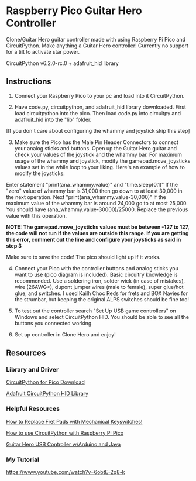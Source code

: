 # Raspberry Pico Guitar Hero Controller
 Clone/Guitar Hero guitar controller made with using Raspberry Pi Pico and CircuitPython. Make anything a Guitar Hero controller! Currently no support for a tilt to activate star power.

CircuitPython v6.2.0-rc.0 + adafruit_hid library


## Instructions

1. Connect your Raspberry Pico to your pc and load into it CircuitPython.

2. Have code.py, circuitpython, and adafruit_hid library downloaded. First load circuitpython into the pico. Then load code.py into circuitpy and adafruit_hid into the "lib" folder.

[If you don't care about configuring the whammy and joystick skip this step]

3. Make sure the Pico has the Male Pin Header Connectors to connect your analog sticks and buttons. Open up the Guitar Hero guitar and check your values of the joystick and the whammy bar. For maximum usage of the whammy and joystick, modify the gamepad.move_joysticks values set in the while loop to your liking. Here's an example of how to modify the joysticks:

Enter statement "print(ana_whammy.value)" and "time.sleep(0.1)"
If the "zero" value of whammy bar is 31,000 then go down to at least 30,000 in the next operation.
Next "print(ana_whammy.value-30,000)"
If the maximum value of the whammy bar is around 24,000 go to at most 25,000.
You should have (ana_whammy.value-30000)/25000. Replace the previous value with this operation.

**NOTE: The gamepad.move_joysticks values must be between -127 to 127, the code will not run if the values are outside this range. If you are getting this error, comment out the line and configure your joysticks as said in step 3**

Make sure to save the code! The pico should light up if it works.

4. Connect your Pico with the controller buttons and analog sticks you want to use (pico diagram is included). Basic circuitry knowledge is recommended. Use a soldering iron, solder wick (in case of mistakes), wire (26AWG<), dupont jumper wires (male to female), super glue/hot glue, and switches. I used Kailh Choc Reds for frets and BOX Navies for the strumbar, but keeping the original ALPS switches should be fine too!

5. To test out the controller search "Set Up USB game controllers" on Windows and select CircuitPython HID. You should be able to see all the buttons you connected working.

6. Set up controller in Clone Hero and enjoy!

## Resources

### Library and Driver

[CircuitPython for Pico Download](https://circuitpython.org/board/raspberry_pi_pico/)

[Adafruit CircuitPython HID Library](https://github.com/adafruit/Adafruit_CircuitPython_HID/releases)

### Helpful Resources

[How to Replace Fret Pads with Mechanical Keyswitches!](https://www.youtube.com/watch?v=wVMz653ncTs)

[How to use CircuitPython with Raspberry Pi Pico](https://dronebotworkshop.com/pi-pico-circuitpython/)

[Guitar Hero USB Controller w/Arduino and Java](https://www.instructables.com/Guitar-Hero-USB-Controller-With-Arduino/)

### My Tutorial

https://www.youtube.com/watch?v=6obtE-2q8-k
